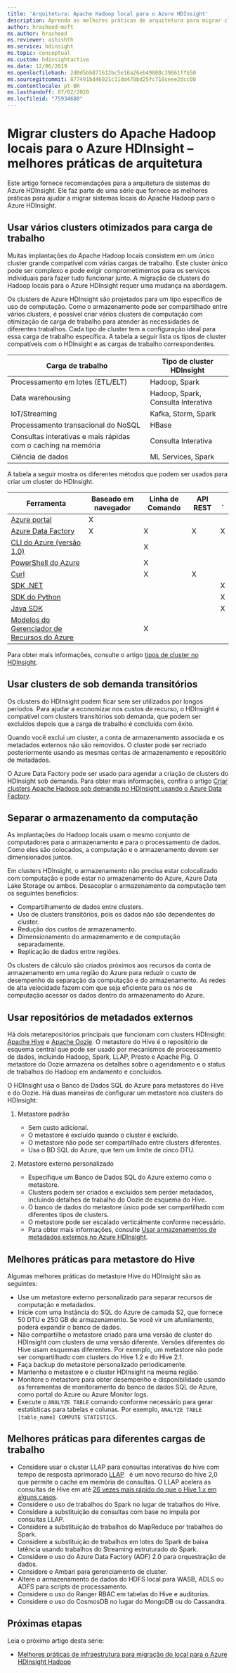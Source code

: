 ```yaml
---
title: 'Arquitetura: Apache Hadoop local para o Azure HDInsight'
description: Aprenda as melhores práticas de arquitetura para migrar clusters do Hadoop locais para o Azure HDInsight.
author: hrasheed-msft
ms.author: hrasheed
ms.reviewer: ashishth
ms.service: hdinsight
ms.topic: conceptual
ms.custom: hdinsightactive
ms.date: 12/06/2019
ms.openlocfilehash: 2d0d5bb871612bc5e16a26eb49808c39661ffb50
ms.sourcegitcommit: 877491bd46921c11dd478bd25fc718ceee2dcc08
ms.contentlocale: pt-BR
ms.lasthandoff: 07/02/2020
ms.locfileid: "75934680"
---
```

# <a name="migrate-on-premises-apache-hadoop-clusters-to-azure-hdinsight---architecture-best-practices"></a>Migrar clusters do Apache Hadoop locais para o Azure HDInsight – melhores práticas de arquitetura

Este artigo fornece recomendações para a arquitetura de sistemas do Azure HDInsight. Ele faz parte de uma série que fornece as melhores práticas para ajudar a migrar sistemas locais do Apache Hadoop para o Azure HDInsight.

## <a name="use-multiple-workload-optimized-clusters"></a>Usar vários clusters otimizados para carga de trabalho

Muitas implantações do Apache Hadoop locais consistem em um único cluster grande compatível com várias cargas de trabalho. Este cluster único pode ser complexo e pode exigir comprometimentos para os serviços individuais para fazer tudo funcionar junto. A migração de clusters do Hadoop locais para o Azure HDInsight requer uma mudança na abordagem.

Os clusters de Azure HDInsight são projetados para um tipo específico de uso de computação. Como o armazenamento pode ser compartilhado entre vários clusters, é possível criar vários clusters de computação com otimização de carga de trabalho para atender às necessidades de diferentes trabalhos. Cada tipo de cluster tem a configuração ideal para essa carga de trabalho específica. A tabela a seguir lista os tipos de cluster compatíveis com o HDInsight e as cargas de trabalho correspondentes.

|Carga de trabalho|Tipo de cluster HDInsight|
|---|---|
|Processamento em lotes (ETL/ELT)|Hadoop, Spark|
|Data warehousing|Hadoop, Spark, Consulta Interativa|
|IoT/Streaming|Kafka, Storm, Spark|
|Processamento transacional do NoSQL|HBase|
|Consultas interativas e mais rápidas com o caching na memória|Consulta Interativa|
|Ciência de dados|ML Services, Spark|

A tabela a seguir mostra os diferentes métodos que podem ser usados para criar um cluster do HDInsight.

|Ferramenta|Baseado em navegador|Linha de Comando|API REST|.|
|---|---|---|---|---|
|[Azure portal](../hdinsight-hadoop-create-linux-clusters-portal.md)|X||||
|[Azure Data Factory](../hdinsight-hadoop-create-linux-clusters-adf.md)|X|X|X|X|
|[CLI do Azure (versão 1.0)](../hdinsight-hadoop-create-linux-clusters-azure-cli.md)||X|||
|[PowerShell do Azure](../hdinsight-hadoop-create-linux-clusters-azure-powershell.md)||X|||
|[Curl](../hdinsight-hadoop-create-linux-clusters-curl-rest.md)||X|X||
|[SDK .NET](https://docs.microsoft.com/dotnet/api/overview/azure/hdinsight?view=azure-dotnet)||||X|
|[SDK do Python](https://docs.microsoft.com/python/api/overview/azure/hdinsight?view=azure-python)||||X|
|[Java SDK](https://docs.microsoft.com/java/api/overview/azure/hdinsight?view=azure-java-stable)||||X|
|[Modelos do Gerenciador de Recursos do Azure](../hdinsight-hadoop-create-linux-clusters-arm-templates.md)||X|||

Para obter mais informações, consulte o artigo [tipos de cluster no HDInsight](../hadoop/apache-hadoop-introduction.md).

## <a name="use-transient-on-demand-clusters"></a>Usar clusters de sob demanda transitórios

Os clusters do HDInsight podem ficar sem ser utilizados por longos períodos. Para ajudar a economizar nos custos de recurso, o HDInsight é compatível com clusters transitórios sob demanda, que podem ser excluídos depois que a carga de trabalho é concluída com êxito.

Quando você exclui um cluster, a conta de armazenamento associada e os metadados externos não são removidos. O cluster pode ser recriado posteriormente usando as mesmas contas de armazenamento e repositório de metadados.

O Azure Data Factory pode ser usado para agendar a criação de clusters do HDInsight sob demanda. Para obter mais informações, confira o artigo [Criar clusters Apache Hadoop sob demanda no HDInsight usando o Azure Data Factory](../hdinsight-hadoop-create-linux-clusters-adf.md).

## <a name="decouple-storage-from-compute"></a>Separar o armazenamento da computação

As implantações do Hadoop locais usam o mesmo conjunto de computadores para o armazenamento e para o processamento de dados. Como eles são colocados, a computação e o armazenamento devem ser dimensionados juntos.

Em clusters HDInsight, o armazenamento não precisa estar colocalizado com computação e pode estar no armazenamento do Azure, Azure Data Lake Storage ou ambos. Desacoplar o armazenamento da computação tem os seguintes benefícios:

- Compartilhamento de dados entre clusters.
- Uso de clusters transitórios, pois os dados não são dependentes do cluster.
- Redução dos custos de armazenamento.
- Dimensionamento do armazenamento e de computação separadamente.
- Replicação de dados entre regiões.

Os clusters de cálculo são criados próximos aos recursos da conta de armazenamento em uma região do Azure para reduzir o custo de desempenho da separação da computação e do armazenamento. As redes de alta velocidade fazem com que seja eficiente para os nós de computação acessar os dados dentro do armazenamento do Azure.

## <a name="use-external-metadata-stores"></a>Usar repositórios de metadados externos

Há dois metarepositórios principais que funcionam com clusters HDInsight: [Apache Hive](https://hive.apache.org/) e [Apache Oozie](https://oozie.apache.org/). O metastore do Hive é o repositório de esquema central que pode ser usado por mecanismos de processamento de dados, incluindo Hadoop, Spark, LLAP, Presto e Apache Pig. O metastore do Oozie armazena os detalhes sobre o agendamento e o status de trabalhos do Hadoop em andamento e concluídos.

O HDInsight usa o Banco de Dados SQL do Azure para metastores do Hive e do Oozie. Há duas maneiras de configurar um metastore nos clusters do HDInsight:

1. Metastore padrão

    - Sem custo adicional.
    - O metastore é excluído quando o cluster é excluído.
    - O metastore não pode ser compartilhado entre clusters diferentes.
    - Usa o BD SQL do Azure, que tem um limite de cinco DTU.

1. Metastore externo personalizado

    - Especifique um Banco de Dados SQL do Azure externo como o metastore.
    - Clusters podem ser criados e excluídos sem perder metadados, incluindo detalhes de trabalho do Oozie de esquema do Hive.
    - O banco de dados do metastore único pode ser compartilhado com diferentes tipos de clusters.
    - O metastore pode ser escalado verticalmente conforme necessário.
    - Para obter mais informações, consulte [Usar armazenamentos de metadados externos no Azure HDInsight](../hdinsight-use-external-metadata-stores.md).

## <a name="best-practices-for-hive-metastore"></a>Melhores práticas para metastore do Hive

Algumas melhores práticas do metastore Hive do HDInsight são as seguintes:

- Use um metastore externo personalizado para separar recursos de computação e metadados.
- Inicie com uma Instância do SQL do Azure de camada S2, que fornece 50 DTU e 250 GB de armazenamento. Se você vir um afunilamento, poderá expandir o banco de dados.
- Não compartilhe o metastore criado para uma versão de cluster do HDInsight com clusters de uma versão diferente. Versões diferentes do Hive usam esquemas diferentes. Por exemplo, um metastore não pode ser compartilhado com clusters do Hive 1.2 e do Hive 2.1.
- Faça backup do metastore personalizado periodicamente.
- Mantenha o metastore e o cluster HDInsight na mesma região.
- Monitore o metastore para obter desempenho e disponibilidade usando as ferramentas de monitoramento do banco de dados SQL do Azure, como portal do Azure ou Azure Monitor logs.
- Execute o `ANALYZE TABLE` comando conforme necessário para gerar estatísticas para tabelas e colunas. Por exemplo, `ANALYZE TABLE [table_name] COMPUTE STATISTICS`.

## <a name="best-practices-for-different-workloads"></a>Melhores práticas para diferentes cargas de trabalho

- Considere usar o cluster LLAP para consultas interativas do hive com tempo de resposta aprimorado [LLAP](https://cwiki.apache.org/confluence/display/Hive/LLAP)   é um novo recurso do hive 2,0 que permite o cache em memória de consultas. O LLAP acelera as consultas de Hive em até [26 vezes mais rápido do que o Hive 1.x em alguns casos](https://hortonworks.com/blog/announcing-apache-hive-2-1-25x-faster-queries-much/).
- Considere o uso de trabalhos do Spark no lugar de trabalhos do Hive.
- Considere a substituição de consultas com base no impala por consultas LLAP.
- Considere a substituição de trabalhos do MapReduce por trabalhos do Spark.
- Considere a substituição de trabalhos em lotes do Spark de baixa latência usando trabalhos do Streaming estruturado do Spark.
- Considere o uso do Azure Data Factory (ADF) 2.0 para orquestração de dados.
- Considere o Ambari para gerenciamento de cluster.
- Altere o armazenamento de dados do HDFS local para WASB, ADLS ou ADFS para scripts de processamento.
- Considere o uso do Ranger RBAC em tabelas do Hive e auditorias.
- Considere o uso do CosmosDB no lugar do MongoDB ou do Cassandra.

## <a name="next-steps"></a>Próximas etapas

Leia o próximo artigo desta série:

- [Melhores práticas de infraestrutura para migração do local para o Azure HDInsight Hadoop](apache-hadoop-on-premises-migration-best-practices-infrastructure.md)
